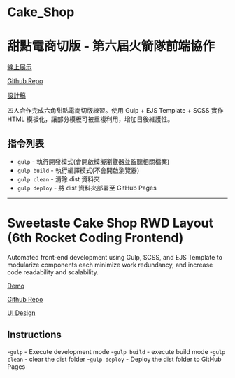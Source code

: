 # Cake_Shop


# 甜點電商切版 - 第六屆火箭隊前端協作
[線上展示](https://williamafil.github.io/cake_shop/dist/product.html)

[Github Repo](https://github.com/williamafil/cake_shop/tree/main/dist)

[設計稿](https://xd.adobe.com/spec/934efdb7-a7e4-47d5-572e-efece0914f62-e57f/)

四人合作完成六角甜點電商切版練習。使用 Gulp + EJS Template + SCSS 實作 HTML 模板化，讓部分模板可被重複利用，增加日後維護性。

## 指令列表

- `gulp` - 執行開發模式(會開啟模擬瀏覽器並監聽相關檔案)
- `gulp build` - 執行編譯模式(不會開啟瀏覽器)
- `gulp clean` - 清除 dist 資料夾
- `gulp deploy` - 將 dist 資料夾部署至 GitHub Pages

---

# Sweetaste Cake Shop RWD Layout (6th Rocket Coding Frontend)
Automated front-end development using Gulp, SCSS, and EJS Template to modularize components each minimize work redundancy, and increase code readability and scalability.  

[Demo](https://williamafil.github.io/cake_shop/dist/product.html)

[Github Repo](https://github.com/williamafil/cake_shop/tree/main/dist)

[UI Design](https://xd.adobe.com/spec/934efdb7-a7e4-47d5-572e-efece0914f62-e57f/)


## Instructions
-`gulp` - Execute development mode
-`gulp build` - execute build mode 
-`gulp clean` - clear the dist folder
-`gulp deploy` - Deploy the dist folder to GitHub Pages
